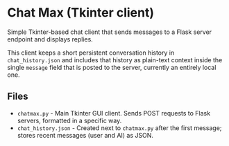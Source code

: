 # Chat Max (Tkinter client)

Simple Tkinter-based chat client that sends messages to a Flask server endpoint and displays replies.

This client keeps a short persistent conversation history in `chat_history.json` and includes that history as plain-text context inside the single `message` field that is posted to the server, currently an entirely local one.

## Files

- `chatmax.py` - Main Tkinter GUI client. Sends POST requests to Flask servers, formatted in a specific way.
- `chat_history.json` - Created next to `chatmax.py` after the first message; stores recent messages (user and AI) as JSON.